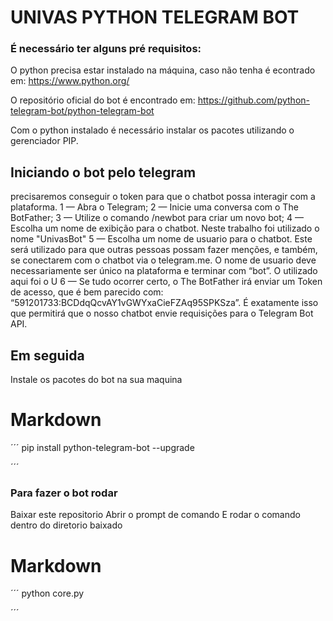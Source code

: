 # UNIVAS PYTHON TELEGRAM BOT


### É necessário ter alguns pré requisitos:

O python precisa estar instalado na máquina, caso não tenha é econtrado em:
https://www.python.org/

O repositório oficial do bot é encontrado em:
https://github.com/python-telegram-bot/python-telegram-bot

Com o python instalado é necessário instalar os pacotes utilizando o gerenciador PIP.


## Iniciando o bot pelo telegram

precisaremos conseguir o token para que o chatbot possa interagir com a plataforma.
1 — Abra o Telegram;
2 — Inicie uma conversa com o The BotFather;
3 — Utilize o comando /newbot para criar um novo bot;
4 — Escolha um nome de exibição para o chatbot. Neste trabalho foi utilizado o nome "UnivasBot"
5 — Escolha um nome de usuario para o chatbot. Este será utilizado para que outras pessoas possam fazer menções, e também, se conectarem com o chatbot via o telegram.me. O nome de usuario deve necessariamente ser único na plataforma e terminar com “bot”. O utilizado aqui foi o U
6 — Se tudo ocorrer certo, o The BotFather irá enviar um Token de acesso, que é bem parecido com: “591201733:BCDdqQcvAY1vGWYxaCieFZAq95SPKSza”. É exatamente isso que permitirá que o nosso chatbot envie requisições para o Telegram Bot API.


## Em seguida
Instale os pacotes do bot na sua maquina
# Markdown

´´´
pip install python-telegram-bot --upgrade

´´´

### Para fazer o bot rodar

Baixar este repositorio
Abrir o prompt de comando
E rodar o comando dentro do diretorio baixado

# Markdown

´´´
python core.py

´´´
